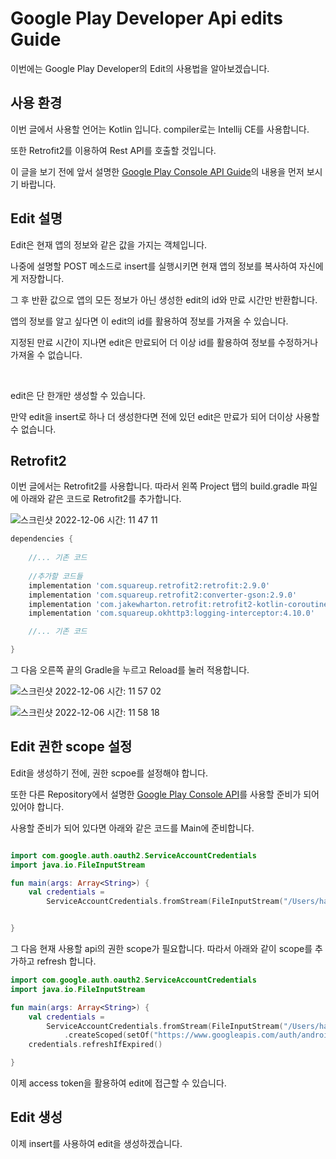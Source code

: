 # Google Play Developer Api edits Guide

이번에는 Google Play Developer의 Edit의 사용법을 알아보겠습니다.

## 사용 환경

이번 글에서 사용할 언어는 Kotlin 입니다. compiler로는 Intellij CE를 사용합니다.

또한 Retrofit2를 이용하여 Rest API를 호출할 것입니다.

이 글을 보기 전에 앞서 설명한 [Google Play Console API Guide](https://github.com/Moony-H/GooglePlayConsoleAPIGuide)의 내용을 먼저 보시기 바랍니다.


## Edit 설명

Edit은 현재 앱의 정보와 같은 값을 가지는 객체입니다.

나중에 설명할 POST 메소드로 insert를 실행시키면 현재 앱의 정보를 복사하여 자신에게 저장합니다.

그 후 반환 값으로 앱의 모든 정보가 아닌 생성한 edit의 id와 만료 시간만 반환합니다.

앱의 정보를 알고 싶다면 이 edit의 id를 활용하여 정보를 가져올 수 있습니다.

지정된 만료 시간이 지나면 edit은 만료되어 더 이상 id를 활용하여 정보를 수정하거나 가져올 수 없습니다.

<br/>

edit은 단 한개만 생성할 수 있습니다.

만약 edit을 insert로 하나 더 생성한다면 전에 있던 edit은 만료가 되어 더이상 사용할 수 없습니다.


## Retrofit2

이번 글에서는 Retrofit2를 사용합니다. 따라서 왼쪽 Project 탭의 build.gradle 파일에 아래와 같은 코드로 Retrofit2를 추가합니다.

![스크린샷 2022-12-06 시간: 11 47 11](https://user-images.githubusercontent.com/53536205/205797038-0248a6be-1db0-4b89-a7a7-6af9216a588c.png)

```build.gradle
dependencies {
    
    //... 기존 코드
    
    //추가할 코드들
    implementation 'com.squareup.retrofit2:retrofit:2.9.0'
    implementation 'com.squareup.retrofit2:converter-gson:2.9.0'
    implementation 'com.jakewharton.retrofit:retrofit2-kotlin-coroutines-adapter:0.9.2'
    implementation 'com.squareup.okhttp3:logging-interceptor:4.10.0'

    //... 기존 코드

}
```

그 다음 오른쪽 끝의 Gradle을 누르고 Reload를 눌러 적용합니다.

![스크린샷 2022-12-06 시간: 11 57 02](https://user-images.githubusercontent.com/53536205/205798932-5528bdd7-f0bc-4e56-ba26-138735435502.png)

![스크린샷 2022-12-06 시간: 11 58 18](https://user-images.githubusercontent.com/53536205/205799196-7a8cad5f-9f7c-4324-81e5-744ea2762f2d.png)


## Edit 권한 scope 설정


Edit을 생성하기 전에, 권한 scpoe를 설정해야 합니다.

또한 다른 Repository에서 설명한 [Google Play Console API](https://github.com/Moony-H/GooglePlayConsoleAPIGuide)를 사용할 준비가 되어 있어야 합니다.

사용할 준비가 되어 있다면 아래와 같은 코드를 Main에 준비합니다.

```kotlin

import com.google.auth.oauth2.ServiceAccountCredentials
import java.io.FileInputStream

fun main(args: Array<String>) {
    val credentials =
        ServiceAccountCredentials.fromStream(FileInputStream("/Users/hanmunhwi/Desktop/Google Play Console Key/pc-api-5791105689854140514-65-6f334fc49580.json"))


}

```

그 다음 현재 사용할 api의 권한 scope가 필요합니다. 따라서 아래와 같이 scope를 추가하고 refresh 합니다.

```kotlin
import com.google.auth.oauth2.ServiceAccountCredentials
import java.io.FileInputStream

fun main(args: Array<String>) {
    val credentials =
        ServiceAccountCredentials.fromStream(FileInputStream("/Users/hanmunhwi/Desktop/Google Play Console Key/pc-api-5791105689854140514-65-6f334fc49580.json"))
            .createScoped(setOf("https://www.googleapis.com/auth/androidpublisher")) //edit을 사용하기 위한 권한 scope.
    credentials.refreshIfExpired()

}
```

이제 access token을 활용하여 edit에 접근할 수 있습니다.

## Edit 생성

이제 insert를 사용하여 edit을 생성하겠습니다.


